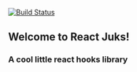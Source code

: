 [![Build Status](https://travis-ci.com/juligarcia/react-juks.svg?branch=master)](https://travis-ci.com/juligarcia/react-juks)
## Welcome to React Juks!
### A cool little react hooks library
